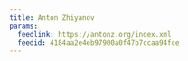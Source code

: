```yaml
---
title: Anton Zhiyanov
params:
  feedlink: https://antonz.org/index.xml
  feedid: 4184aa2e4eb97900a0f47b7ccaa94fce
---
```

